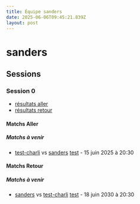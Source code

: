 ```yaml
---
title: Équipe sanders
date: 2025-06-06T09:45:21.839Z
layout: post
---
```


# sanders

## Sessions

### Session 0
- [résultats aller ](/scores/session-0/groupe-2/aller/)
- [résultats retour](/scores/session-0/groupe-2/retour/)

#### Matchs Aller

##### Matchs à venir

- [test-charli](/teams/test-charli) vs [sanders](/teams/sanders) [test](/stades/test) - 15 juin 2025 à 20:30

#### Matchs Retour

##### Matchs à venir

- [sanders](/teams/sanders) vs [test-charli](/teams/test-charli) [test](/stades/test) - 18 juin 2030 à 20:30

